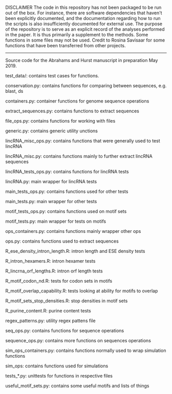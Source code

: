 DISCLAIMER The code in this repository has not been packaged to be run out of the box. For instance, there are software dependencies that haven't been explicitly documented, and the documentation regarding how to run the scripts is also insufficiently documented for external use. The purpose of the repository is to serve as an explicit record of the analyses performed in the paper. It is thus primarily a supplement to the methods. Some functions in some files may not be used. Credit to Rosina Savisaar for some functions that have been transferred from other projects.

----------

Source code for the Abrahams and Hurst manuscript in preparation May 2019.

test_data/: contains test cases for functions.

conservation.py: contains functions for comparing between sequences, e.g. blast, ds

containers.py: container functions for genome sequence operations

extract_sequences.py: contains functions to extract sequences

file_ops.py: contains functions for working with files

generic.py: contains generic utility unctions

lincRNA_misc_ops.py: contains functions that were generally used to test lincRNA

lincRNA_misc.py: contains functions mainly to further extract lincRNA sequences

lincRNA_tests_ops.py: contains functions for lincRNA tests

lincRNA.py: main wrapper for lincRNA tests

main_tests_ops.py: contains functions used for other tests

main_tests.py: main wrapper for other tests

motif_tests_ops.py: contains functions used on motif sets

motif_tests.py: main wrapper for tests on motifs

ops_containers.py: contains functions mainly wrapper other ops

ops.py: contains functions used to extract sequences

R_ese_density_intron_length.R: intron length and ESE density tests

R_intron_hexamers.R: intron hexamer tests

R_lincrna_orf_lengths.R: intron orf length tests

R_motif_codon_nd.R: tests for codon sets in motifs

R_motif_overlap_capability.R: tests looking at ability for motifs to overlap

R_motif_sets_stop_densities.R: stop densities in motif sets

R_purine_content.R: purine content tests

regex_patterns.py: utility regex pattens file

seq_ops.py: contains functions for sequence operations

sequence_ops.py: contains more functions on sequences operations

sim_ops_containers.py: contains functions normally used to wrap simulation functions

sim_ops: contains functions used for simulations

tests_*.py: unittests for functions in respective files

useful_motif_sets.py: contains some useful motifs and lists of things

